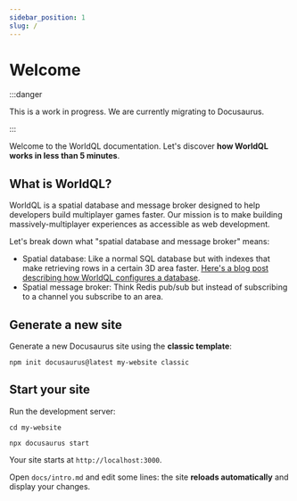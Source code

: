 ```yaml
---
sidebar_position: 1
slug: /
---
```

# Welcome

:::danger

This is a work in progress. We are currently migrating to Docusaurus.

:::


Welcome to the WorldQL documentation. Let's discover **how WorldQL works in less than 5 minutes**.

## What is WorldQL?

WorldQL is a spatial database and message broker designed to help developers build multiplayer games faster. Our mission
is to make building massively-multiplayer experiences as accessible as web development.

Let's break down what "spatial database and message broker" means:
- Spatial database: Like a normal SQL database but with indexes that make retrieving rows in a certain 3D area faster.
[Here's a blog post describing how WorldQL configures a database](https://www.worldql.com/posts/2021-09-spatial-partitions-postgres/).
- Spatial message broker: Think Redis pub/sub but instead of subscribing to a channel you subscribe to an area.

## Generate a new site

Generate a new Docusaurus site using the **classic template**:

```shell
npm init docusaurus@latest my-website classic
```

## Start your site

Run the development server:

```shell
cd my-website

npx docusaurus start
```

Your site starts at `http://localhost:3000`.

Open `docs/intro.md` and edit some lines: the site **reloads automatically** and display your changes.
